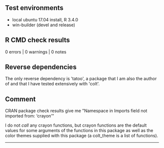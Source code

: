 ## Test environments
* local ubuntu 17.04 install, R 3.4.0
* win-builder (devel and release)

## R CMD check results

0 errors | 0 warnings | 0 notes

## Reverse dependencies

The only reverse dependency is 'tatoo', a package that I am also the author of
and that I have tested extensively with 'colt'.

## Comment

CRAN package check results give me 
"Namespace in Imports field not imported from: ‘crayon’"

I do not *call* any crayon functions, but crayon functions are the default
values for some arguments of the functions in this package as well as the
color themes supplied with this package (a colt_theme is a list of functions).

---
